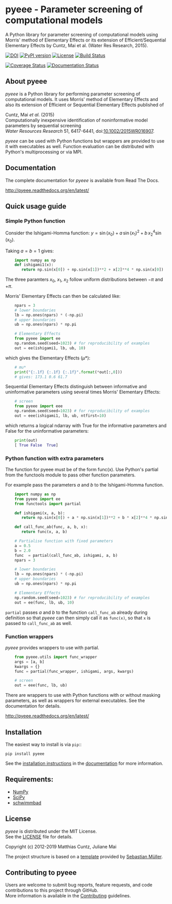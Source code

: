 # pyeee - Parameter screening of computational models
<!-- pandoc -f gfm -o README.html -t html README.md -->

A Python library for parameter screening of computational models
using Morris' method of Elementary Effects or its extension of
Efficient/Sequential Elementary Effects by Cuntz, Mai et al. (Water
Res Research, 2015).

<!-- [![DOI](https://zenodo.org/badge/DOI/10.5281/zenodo.3620909.svg)](https://doi.org/10.5281/zenodo.3620909) -->
[![DOI](https://zenodo.org/badge/233405522.svg)](https://zenodo.org/badge/latestdoi/233405522)
[![PyPI version](https://badge.fury.io/py/pyeee.svg)](https://badge.fury.io/py/pyeee)
[![License](http://img.shields.io/badge/license-MIT-blue.svg?style=flat)](https://github.com/mcuntz/pyeee/blob/master/LICENSE)
[![Build Status](https://travis-ci.org/mcuntz/pyeee.svg?branch=master)](https://travis-ci.org/mcuntz/pyeee)
<!-- [![Build status](https://ci.appveyor.com/api/projects/status/bc57psfpa0676i4d/branch/master?svg=true)](https://ci.appveyor.com/project/mcuntz/pyeee) -->
[![Coverage Status](https://coveralls.io/repos/github/mcuntz/pyeee/badge.svg?branch=master)](https://coveralls.io/github/mcuntz/pyeee?branch=master)
[![Documentation Status](https://readthedocs.org/projects/pyeee/badge/?version=latest)](https://pyeee.readthedocs.io/en/latest/?badge=latest)

## About pyeee

*pyeee* is a Python library for performing parameter screening of
computational models. It uses Morris' method of  Elementary Effects
and also its extension of Efficient or Sequential Elementary Effects published of

Cuntz, Mai *et al.* (2015)  
  Computationally inexpensive identification of noninformative model
parameters by sequential screening  
  *Water Resources Research* 51, 6417-6441,
 doi:[10.1002/2015WR016907](http://doi.org/10.1002/2015WR016907).

*pyeee* can be used with Python functions but wrappers are provided
to use it with executables as well. Function evaluation can be
distributed with Python's multiprocessing or via MPI.


## Documentation

The complete documentation for *pyeee* is available from Read The Docs.

   http://pyeee.readthedocs.org/en/latest/


## Quick usage guide

### Simple Python function

Consider the Ishigami-Homma function: $y = \sin(x_0) + a\,\sin(x_1)^2 + b\,x_2^4\sin(x_0)$.

Taking $a = b = 1$ gives:

```python
    import numpy as np
    def ishigami1(x):
       return np.sin(x[0]) + np.sin(x[1])**2 + x[2]**4 * np.sin(x[0])
```

The three paramters $x_0$, $x_1$, $x_2$ follow uniform distributions between $-\pi$ and $+\pi$.

Morris' Elementary Effects can then be calculated like:

```python
    npars = 3
    # lower boundaries
    lb = np.ones(npars) * (-np.pi)
    # upper boundaries
    ub = np.ones(npars) * np.pi

    # Elementary Effects
    from pyeee import ee
    np.random.seed(seed=1023) # for reproducibility of examples
    out = ee(ishigami1, lb, ub, 10)
```

which gives the Elementary Effects ($\mu*$):

```python
    # mu*
    print("{:.1f} {:.1f} {:.1f}".format(*out[:,0]))
    # gives: 173.1 0.6 61.7
```

Sequential Elementary Effects distinguish between informative and
uninformative parameters using several times Morris' Elementary Effects:

```python
    # screen
    from pyeee import eee
    np.random.seed(seed=1023) # for reproducibility of examples
    out = eee(ishigami1, lb, ub, ntfirst=10)
```

which returns a logical ndarray with True for the informative
parameters and False for the uninformative parameters:

```python
    print(out)
    [ True False  True]
```

### Python function with extra parameters

The function for pyeee must be of the form func(x). Use Python's
partial from the functools module to pass other function parameters.

For example pass the parameters $a$ and $b$ to the Ishigami-Homma function.

```python
    import numpy as np
    from pyeee import ee
    from functools import partial

    def ishigami(x, a, b):
       return np.sin(x[0]) + a * np.sin(x[1])**2 + b * x[2]**4 * np.sin(x[0])

    def call_func_ab(func, a, b, x):
       return func(x, a, b)

    # Partialise function with fixed parameters
    a = 0.5
    b = 2.0
    func  = partial(call_func_ab, ishigami, a, b)
    npars = 3

    # lower boundaries
    lb = np.ones(npars) * (-np.pi)
    # upper boundaries
    ub = np.ones(npars) * np.pi

    # Elementary Effects
    np.random.seed(seed=1023) # for reproducibility of examples
    out = ee(func, lb, ub, 10)
```

`partial` passes $a$ and $b$ to the
function `call_func_ab` already during definition so that *pyeee*
can then simply call it as `func(x)`, so that `x` is passed to
`call_func_ab` as well.


### Function wrappers

*pyeee* provides wrappers to use with partial.

```python
    from pyeee.utils import func_wrapper
    args = [a, b]
    kwargs = {}
    func = partial(func_wrapper, ishigami, args, kwargs)

    # screen
    out = eee(func, lb, ub)
```

There are wrappers to use with Python functions with or without
masking parameters, as well as wrappers for external executables. See the
documentation for details.

   http://pyeee.readthedocs.org/en/latest/


## Installation

The easiest way to install is via `pip`::

    pip install pyeee

See the [installation instructions](http://pyeee.readthedocs.io/en/latest/install.html) in the
[documentation](http://pyeee.readthedocs.io) for more information.


## Requirements:

- [NumPy](https://www.numpy.org)
- [SciPy](https://www.scipy.org/scipylib)
- [schwimmbad](https://github.com/adrn/schwimmbad)


## License

*pyeee* is distributed under the MIT License.  
See the [LICENSE](https://github.com/mcuntz/pyeee/LICENSE) file for details.

Copyright (c) 2012-2019 Matthias Cuntz, Juliane Mai

The project structure is based on a [template](https://github.com/MuellerSeb/template) provided by [Sebastian Müller](https://github.com/MuellerSeb).

## Contributing to pyeee

Users are welcome to submit bug reports, feature requests, and code
contributions to this project through GitHub.  
More information is available in the
[Contributing](http://pyeee.readthedocs.org/en/latest/contributing.html)
guidelines.
